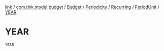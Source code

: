 [link](../../../../../index.md) / [com.tink.model.budget](../../../../index.md) / [Budget](../../../index.md) / [Periodicity](../../index.md) / [Recurring](../index.md) / [PeriodUnit](index.md) / [YEAR](./-y-e-a-r.md)

# YEAR

`YEAR`